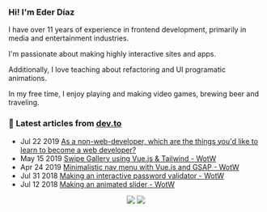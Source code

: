 ### Hi! I'm Eder Díaz

I have over 11 years of experience in frontend development, primarily in media and entertainment industries. 

I'm passionate about making highly interactive sites and apps. 

Additionally, I love teaching about refactoring and UI programatic animations. 

In my free time, I enjoy playing and making video games, brewing beer and traveling.

### 📝 Latest articles from [dev.to](https://dev.to/ederchrono)

* Jul 22 2019 [As a non-web-developer, which are the things you'd like to learn to become a web developer?](https://dev.to/ederchrono/as-a-non-web-developer-which-are-the-things-you-d-like-to-learn-to-become-a-web-developer-6dp) 
* May 15 2019 [Swipe Gallery using Vue.js & Tailwind - WotW](https://dev.to/ederchrono/swipe-gallery-using-vue-js-tailwind-wotw-4akc) 
* Apr 24 2019 [Minimalistic nav menu with Vue.js and GSAP - WotW](https://dev.to/ederchrono/minimalistic-nav-menu-with-vue-js-and-gsap-wotw-1m3k) 
* Jul 31 2018 [Making an interactive password validator - WotW](https://dev.to/ederchrono/making-an-interactive-password-validator---wotw-1md0) 
* Jul 12 2018 [Making an animated slider - WotW](https://dev.to/ederchrono/making-an-animated-slider---wotw-mkj) 


<p align="center">

<img src="https://visitor-badge.glitch.me/badge?page_id=ederchrono.ederchrono" />
<img src="https://img.shields.io/badge/dynamic/json?color=brightgreen&label=followers&query=followers&url=https%3A%2F%2Fapi.github.com%2Fusers%2Federchrono" />

</p>

